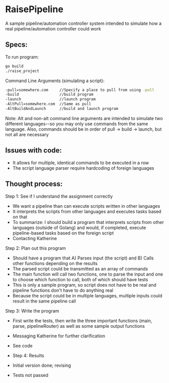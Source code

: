 # RaisePipeline
A sample pipeline/automation controller system intended to simulate how a real pipeline/automation controller could work

## Specs:

To run program:
```bash
go build
./raise_project
```

Command Line Arguments (simulating a script):
```bash
-pull=somewhere.com     //Specify a place to pull from using -pull
-build                  //build program
-launch                 //launch program
-AltPull=somewhere.com  //Same as pull
-AltBuildAndLaunch      //build and launch program
```

Note: Alt and non-alt command line arguments are intended to simulate two different languages--so you may only use commands from the same language. Also, commands should be in order of pull -> build -> launch, but not all are necessary

## Issues with code:
- It allows for multiple, identical commands to be executed in a row
- The script language parser require hardcoding of foreign languages

## Thought process:
Step 1: See if I understand the assignment correctly
- We want a pipeline than can execute scripts written in other languages
- It interprets the scripts from other languages and executes tasks based on that
- To summarize: I should build a program that interprets scripts from other languages (outside of Golang) and would, if completed, execute pipeline-based tasks based on the foreign script
- Contacting Katherine

Step 2: Plan out this program
- Should have a program that A) Parses input (the script) and B) Calls other functions depending on the results
- The parsed script could be transmitted as an array of commands
- The main function will call two functions, one to parse the input and one to choose which function to call, both of which should have tests
- This is only a sample program, so script does not have to be real and pipeline functions don't have to do anything real 
- Because the script could be in multiple languages, multiple inputs could result in the same pipeline call

Step 3: Write the program
- First write the tests, then write the three important functions (main, parse, pipelineRouter) as well as some sample output functions
- Messaging Katherine for further clarification
- See code

- Step 4: Results
- Initial version done; revising
- Tests not passed
